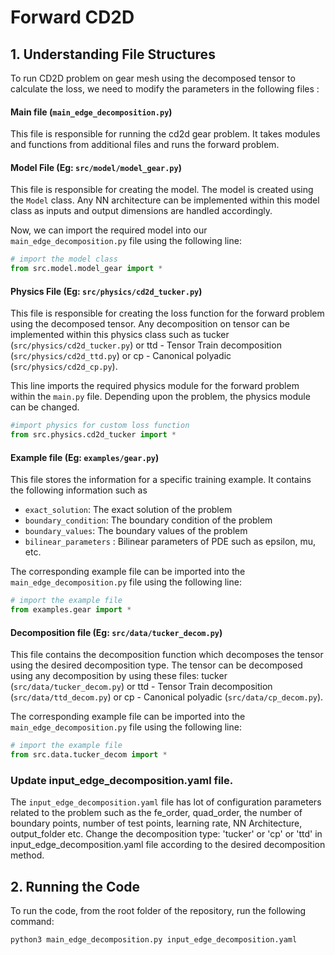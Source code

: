 
# Forward CD2D






## 1. Understanding File Structures

To run CD2D problem on gear mesh using the decomposed tensor to calculate the loss, we need to modify the parameters in the following files :


#### Main file (`main_edge_decomposition.py`)
    
    
This file is responsible for running the cd2d gear problem. It takes modules and functions from additional files and runs the forward problem. 





#### Model File (Eg: `src/model/model_gear.py`)

This file is responsible for creating the model. The model is created using the `Model` class.  Any NN architecture can be implemented within this model class as inputs and output dimensions are handled accordingly.


Now, we can import the required model into our `main_edge_decomposition.py` file using the following line:

```python
# import the model class
from src.model.model_gear import *

```



#### Physics File (Eg: `src/physics/cd2d_tucker.py`)

This file is responsible for creating the loss function for the forward problem using the decomposed tensor. Any decomposition on tensor can be implemented within this physics class such as tucker (`src/physics/cd2d_tucker.py`) or ttd - Tensor Train decomposition (`src/physics/cd2d_ttd.py`) or cp - Canonical polyadic (`src/physics/cd2d_cp.py`).

This line imports the required physics module for the forward problem within the `main.py` file. Depending upon the problem, the physics module can be changed.
```python
#import physics for custom loss function
from src.physics.cd2d_tucker import *
```

#### Example file (Eg: `examples/gear.py`)

This file stores the information for a specific training example. It contains the following information such as 
- `exact_solution`: The exact solution of the problem
- `boundary_condition`: The boundary condition of the problem
- `boundary_values`: The boundary values of the problem
- `bilinear_parameters` : Bilinear parameters of PDE such as epsilon, mu, etc.

The corresponding example file can be imported into the `main_edge_decomposition.py` file using the following line:


```python
# import the example file
from examples.gear import *
```

#### Decomposition file (Eg: `src/data/tucker_decom.py`)

This file contains the decomposition function which decomposes the tensor using the desired decomposition type. The tensor can be decomposed using any decomposition by using these files: tucker (`src/data/tucker_decom.py`) or ttd - Tensor Train decomposition (`src/data/ttd_decom.py`) or cp - Canonical polyadic (`src/data/cp_decom.py`).

The corresponding example file can be imported into the `main_edge_decomposition.py` file using the following line:


```python
# import the example file
from src.data.tucker_decom import *
```

### Update input_edge_decomposition.yaml file. 

The `input_edge_decomposition.yaml` file has lot of configuration parameters related to the problem such as the fe_order, quad_order, the number of boundary points, number of test points, learning rate, NN Architecture, output_folder etc. Change the decomposition type: 'tucker' or 'cp' or 'ttd' in input_edge_decomposition.yaml file according to the desired decomposition method.



## 2. Running the Code

To run the code, from the root folder of the repository, run the following command:

```bash
python3 main_edge_decomposition.py input_edge_decomposition.yaml
```
